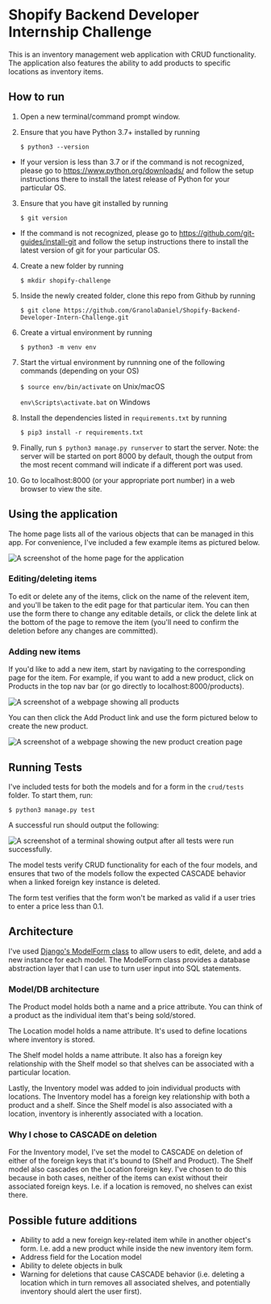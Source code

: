 # Shopify Backend Developer Internship Challenge

This is an inventory management web application with CRUD functionality. The application also features the ability to add products to specific locations as inventory items.

## How to run

1. Open a new terminal/command prompt window.
2. Ensure that you have Python 3.7+ installed by running
    
    `$ python3 --version`
- If your version is less than 3.7 or if the command is not recognized, please go to https://www.python.org/downloads/ and follow the setup instructions there to install the latest release of Python for your particular OS. 

3. Ensure that you have git installed by running

    `$ git version`
- If the command is not recognized, please go to https://github.com/git-guides/install-git and follow the setup instructions there to install the latest version of git for your particular OS.

4. Create a new folder by running

    `$ mkdir shopify-challenge`

5. Inside the newly created folder, clone this repo from Github by running

    `$ git clone https://github.com/GranolaDaniel/Shopify-Backend-Developer-Intern-Challenge.git`
6. Create a virtual environment by running

    `$ python3 -m venv env`
7. Start the virtual environment by runnning one of the following commands (depending on your OS)

    `$ source env/bin/activate` on Unix/macOS

    `env\Scripts\activate.bat` on Windows
8. Install the dependencies listed in `requirements.txt` by running

    `$ pip3 install -r requirements.txt`

9. Finally, run `$ python3 manage.py runserver` to start the server. Note: the server will be started on port 8000 by default, though the output from the most recent command will indicate if a different port was used.
10. Go to localhost:8000 (or your appropriate port number) in a web browser to view the site.

## Using the application

The home page lists all of the various objects that can be managed in this app. For convenience, I've included a few example items as pictured below.

![A screenshot of the home page for the application](./img/home.png)

### Editing/deleting items

To edit or delete any of the items, click on the name of the relevent item, and you'll be taken to the edit page for that particular item. You can then use the form there to change any editable details, or click the delete link at the bottom of the page to remove the item (you'll need to confirm the deletion before any changes are committed).

### Adding new items

If you'd like to add a new item, start by navigating to the corresponding page for the item. For example, if you want to add a new product, click on Products in the top nav bar (or go directly to localhost:8000/products).

![A screenshot of a webpage showing all products](./img/products.png)

You can then click the Add Product link and use the form pictured below to create the new product.

![A screenshot of a webpage showing the new product creation page](./img/new-product.png)

## Running Tests

I've included tests for both the models and for a form in the `crud/tests` folder. To start them, run:

`$ python3 manage.py test`

A successful run should output the following:

![A screenshot of a terminal showing output after all tests were run successfully.](./img/tests.png)

The model tests verify CRUD functionality for each of the four models, and ensures that two of the models follow the expected CASCADE behavior when a linked foreign key instance is deleted.

The form test verifies that the form won't be marked as valid if a user tries to enter a price less than 0.1.

## Architecture

I've used [Django's ModelForm class](https://docs.djangoproject.com/en/4.0/topics/forms/modelforms/) to allow users to edit, delete, and add a new instance for each model. The ModelForm class provides a database abstraction layer that I can use to turn user input into SQL statements.

### Model/DB architecture

The Product model holds both a name and a price attribute. You can think of a product as the individual item that's being sold/stored. 

The Location model holds a name attribute. It's used to define locations where inventory is stored.

The Shelf model holds a name attribute. It also has a foreign key relationship with the Shelf model so that shelves can be associated with a particular location.

Lastly, the Inventory model was added to join individual products with locations. The Inventory model has a foreign key relationship with both a product and a shelf. Since the Shelf model is also associated with a location, inventory is inherently associated with a location.

### Why I chose to CASCADE on deletion

For the Inventory model, I've set the model to CASCADE on deletion of either of the foreign keys that it's bound to (Shelf and Product). The Shelf model also cascades on the Location foreign key. I've chosen to do this because in both cases, neither of the items can exist without their associated foreign keys. I.e. if a location is removed, no shelves can exist there.

## Possible future additions

- Ability to add a new foreign key-related item while in another object's form. I.e. add a new product while inside the new inventory item form.
- Address field for the Location model
- Ability to delete objects in bulk
- Warning for deletions that cause CASCADE behavior (i.e. deleting a location which in turn removes all associated shelves, and potentially inventory should alert the user first).
